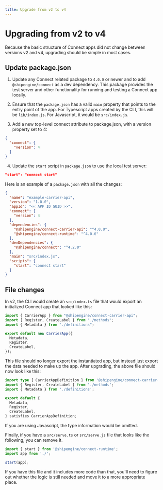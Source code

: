 ```yaml
---
title: Upgrade from v2 to v4
---
```


# Upgrading from v2 to v4

Because the basic structure of Connect apps did not change between versions v2 and v4, upgrading should be simple in most cases.

## Update package.json

1. Update any Connect related package to `4.0.0` or newer and to add `@shipengine/connect` as a dev dependency. This package provides the test server and other functionality for running and testing a Connect app locally.

2. Ensure that the `package.json` has a valid `main` property that points to the entry point of the app. For Typescript apps created by the CLI, this will be `lib/index.js`. For Javascript, it would be `src/index.js`.

3. Add a new top-level connect attribute to package.json, with a version property set to 4:

```json
{
  "connect": {
    "version": 4
  }
}
```

4. Update the `start` script in `package.json` to use the local test server:

```json
"start": "connect start"
```

Here is an example of a `package.json` with all the changes:

```json
{
  "name": "example-carrier-api",
  "version": "1.0.0",
  "appId": "<< APP ID GUID >>",
  "connect": {
    "version": 4
  },
  "dependencies": {
    "@shipengine/connect-carrier-api": "^4.0.0",
    "@shipengine/connect-runtime": "^4.0.0"
  },
  "devDependencies": {
    "@shipengine/connect": "^4.2.0"
  },
  "main": "src/index.js",
  "scripts": {
    "start": "connect start"
  }
}
```

## File changes

In v2, the CLI would create an `src/index.ts` file that would export an initialized Connect app that looked like this:

```typescript
import { CarrierApp } from "@shipengine/connect-carrier-api";
import { Register, CreateLabel } from "./methods";
import { Metadata } from "./definitions";

export default new CarrierApp({
  Metadata,
  Register,
  CreateLabel,
});
```

This file should no longer export the instantiated app, but instead just export the data needed to make up the app. After upgrading, the above file should now look like this:

```typescript
import type { CarrierAppDefinition } from '@shipengine/connect-carrier-api';
import { Register, CreateLabel } from './methods';
import { Metadata } from './definitions';

export default {
  Metadata,
  Register,
  CreateLabel,
} satisfies CarrierAppDefinition;
```

If you are using Javascript, the type information would be omitted.

Finally, if you have a `src/serve.ts` or `src/serve.js` file that looks like the following, you can remove it.

```Typescript
import { start } from '@shipengine/connect-runtime';
import app from './';

start(app);
```

If you have this file and it includes more code than that, you'll need to figure out whether the logic is still needed and move it to a more appropriate place.
